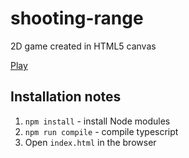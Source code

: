# shooting-range

2D game created in HTML5 canvas

[Play](https://taras-d.github.io/shooting-range)

## Installation notes
1. `npm install` - install Node modules
2. `npm run compile` - compile typescript
3. Open `index.html` in the browser
